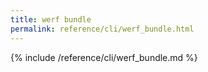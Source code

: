 ```yaml
---
title: werf bundle
permalink: reference/cli/werf_bundle.html
---
```


{% include /reference/cli/werf_bundle.md %}
